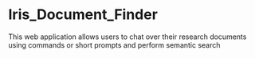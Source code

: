 # Iris_Document_Finder
This web application allows users to chat over their research documents using commands or short prompts and perform semantic search 
